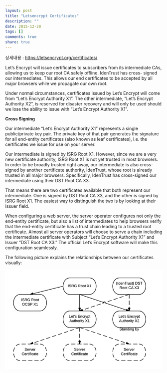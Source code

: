 ```yaml
---
layout: post
title: "Letsencrypt Certificates"
description: ""
date: 2015-12-28
tags: []
comments: true
share: true
---
```


상세내용 : https://letsencrypt.org/certificates/

Let’s Encrypt will issue certificates to subscribers from its intermediate
CAs, allowing us to keep our root CA safely offline. IdenTrust has cross-
signed our intermediates. This allows our end certificates to be accepted by
all major browsers while we propagate our own root.

  

Under normal circumstances, certificates issued by Let’s Encrypt will come
from “Let’s Encrypt Authority X1”. The other intermediate, “Let’s Encrypt
Authority X2”, is reserved for disaster recovery and will only be used should
we lose the ability to issue with “Let’s Encrypt Authority X1”.

  

**Cross Signing**

Our intermediate “Let’s Encrypt Authority X1” represents a single
public/private key pair. The private key of that pair generates the signature
for all end-entity certificates (also known as leaf certificates), i.e. the
certificates we issue for use on your server.

  

Our intermediate is signed by ISRG Root X1. However, since we are a very new
certificate authority, ISRG Root X1 is not yet trusted in most browsers. In
order to be broadly trusted right away, our intermediate is also cross-signed
by another certificate authority, IdenTrust, whose root is already trusted in
all major browsers. Specifically, IdenTrust has cross-signed our intermediate
using their DST Root CA X3.

  

That means there are two certificates available that both represent our
intermediate. One is signed by DST Root CA X3, and the other is signed by ISRG
Root X1. The easiest way to distinguish the two is by looking at their Issuer
field.

  

When configuring a web server, the server operator configures not only the
end-entity certificate, but also a list of intermediates to help browsers
verify that the end-entity certificate has a trust chain leading to a trusted
root certificate. Almost all server operators will choose to serve a chain
including the intermediate certificate with Subject “Let’s Encrypt Authority
X1” and Issuer “DST Root CA X3.” The official Let’s Encrypt software will make
this configuration seamlessly.

  

The following picture explains the relationships between our certificates
visually:

  

  

![](/assets/images/posts/453/22193C4E5680AAD01C247E.PNG)

  

